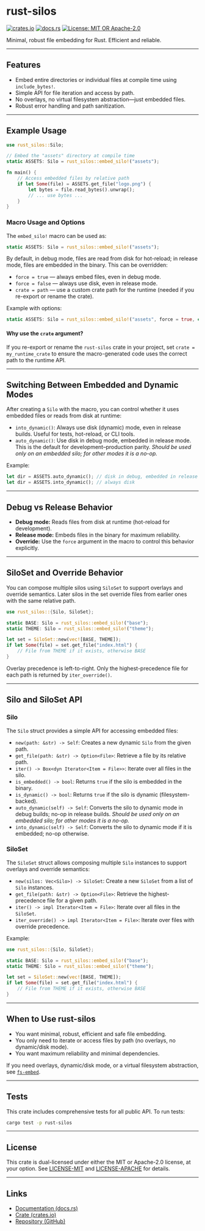 # rust-silos

[![crates.io](https://img.shields.io/crates/v/rust-silos.svg)](https://crates.io/crates/rust-silos)
[![docs.rs](https://docs.rs/rust-silos/badge.svg)](https://docs.rs/rust-silos)
[![License: MIT OR Apache-2.0](https://img.shields.io/crates/l/rust-silos)](./LICENSE)

Minimal, robust file embedding for Rust. Efficient and reliable.

---

## Features

- Embed entire directories or individual files at compile time using `include_bytes!`.
- Simple API for file iteration and access by path.
- No overlays, no virtual filesystem abstraction—just embedded files.
- Robust error handling and path sanitization.

---



## Example Usage

```rust
use rust_silos::Silo;

// Embed the "assets" directory at compile time
static ASSETS: Silo = rust_silos::embed_silo!("assets");

fn main() {
    // Access embedded files by relative path
    if let Some(file) = ASSETS.get_file("logo.png") {
        let bytes = file.read_bytes().unwrap();
        // ... use bytes ...
    }
}
```

### Macro Usage and Options

The `embed_silo!` macro can be used as:

```rust
static ASSETS: Silo = rust_silos::embed_silo!("assets");
```

By default, in debug mode, files are read from disk for hot-reload; in release mode, files are embedded in the binary. This can be overridden:

- `force = true` — always embed files, even in debug mode.
- `force = false` — always use disk, even in release mode.
- `crate = path` — use a custom crate path for the runtime (needed if you re-export or rename the crate).

Example with options:

```rust
static ASSETS: Silo = rust_silos::embed_silo!("assets", force = true, crate = my_runtime_crate);
```


#### Why use the `crate` argument?
If you re-export or rename the `rust-silos` crate in your project, set `crate = my_runtime_crate` to ensure the macro-generated code uses the correct path to the runtime API.

---

## Switching Between Embedded and Dynamic Modes

After creating a `Silo` with the macro, you can control whether it uses embedded files or reads from disk at runtime:

- `into_dynamic()`: Always use disk (dynamic) mode, even in release builds. Useful for tests, hot-reload, or CLI tools.
- `auto_dynamic()`: Use disk in debug mode, embedded in release mode. This is the default for development–production parity. *Should be used only on an embedded silo; for other modes it is a no-op.*

Example:

```rust
let dir = ASSETS.auto_dynamic(); // disk in debug, embedded in release
let dir = ASSETS.into_dynamic(); // always disk
```

---

## Debug vs Release Behavior

- **Debug mode:** Reads files from disk at runtime (hot-reload for development).
- **Release mode:** Embeds files in the binary for maximum reliability.
- **Override:** Use the `force` argument in the macro to control this behavior explicitly.

---

## SiloSet and Override Behavior

You can compose multiple silos using `SiloSet` to support overlays and override semantics. Later silos in the set override files from earlier ones with the same relative path.

```rust
use rust_silos::{Silo, SiloSet};

static BASE: Silo = rust_silos::embed_silo!("base");
static THEME: Silo = rust_silos::embed_silo!("theme");

let set = SiloSet::new(vec![BASE, THEME]);
if let Some(file) = set.get_file("index.html") {
    // File from THEME if it exists, otherwise BASE
}
```

Overlay precedence is left-to-right. Only the highest-precedence file for each path is returned by `iter_override()`.

---

## Silo and SiloSet API

### Silo

The `Silo` struct provides a simple API for accessing embedded files:

- `new(path: &str) -> Self`: Creates a new dynamic `Silo` from the given path.
- `get_file(path: &str) -> Option<File>`: Retrieve a file by its relative path.
- `iter() -> Box<dyn Iterator<Item = File>>`: Iterate over all files in the silo.
- `is_embedded() -> bool`: Returns `true` if the silo is embedded in the binary.
- `is_dynamic() -> bool`: Returns `true` if the silo is dynamic (filesystem-backed).
- `auto_dynamic(self) -> Self`: Converts the silo to dynamic mode in debug builds; no-op in release builds. *Should be used only on an embedded silo; for other modes it is a no-op.*
- `into_dynamic(self) -> Self`: Converts the silo to dynamic mode if it is embedded; no-op otherwise.


### SiloSet

The `SiloSet` struct allows composing multiple `Silo` instances to support overlays and override semantics:

- `new(silos: Vec<Silo>) -> SiloSet`: Create a new `SiloSet` from a list of `Silo` instances.
- `get_file(path: &str) -> Option<File>`: Retrieve the highest-precedence file for a given path.
- `iter() -> impl Iterator<Item = File>`: Iterate over all files in the `SiloSet`.
- `iter_override() -> impl Iterator<Item = File>`: Iterate over files with override precedence.

Example:

```rust
use rust_silos::{Silo, SiloSet};

static BASE: Silo = rust_silos::embed_silo!("base");
static THEME: Silo = rust_silos::embed_silo!("theme");

let set = SiloSet::new(vec![BASE, THEME]);
if let Some(file) = set.get_file("index.html") {
    // File from THEME if it exists, otherwise BASE
}
```

---

## When to Use rust-silos

- You want minimal, robust, efficient and safe file embedding.
- You only need to iterate or access files by path (no overlays, no dynamic/disk mode).
- You want maximum reliability and minimal dependencies.

If you need overlays, dynamic/disk mode, or a virtual filesystem abstraction, see [`fs-embed`](https://crates.io/crates/fs-embed).

---


## Tests

This crate includes comprehensive tests for all public API. To run tests:

```sh
cargo test -p rust-silos
```

---

## License

This crate is dual-licensed under either the MIT or Apache-2.0 license, at your option.
See [LICENSE-MIT](./LICENSE-MIT) and [LICENSE-APACHE](./LICENSE-APACHE) for details.

---

## Links

- [Documentation (docs.rs)](https://docs.rs/rust-silos)
- [Crate (crates.io)](https://crates.io/crates/rust-silos)
- [Repository (GitHub)](https://github.com/vivsh/fs-embed)
